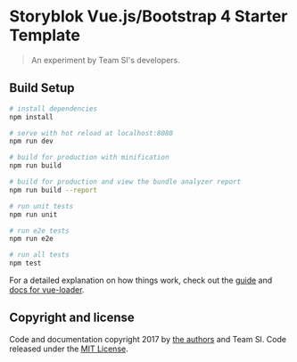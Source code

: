 # Storyblok Vue.js/Bootstrap 4 Starter Template
> An experiment by Team SI's developers.

## Build Setup

``` bash
# install dependencies
npm install

# serve with hot reload at localhost:8080
npm run dev

# build for production with minification
npm run build

# build for production and view the bundle analyzer report
npm run build --report

# run unit tests
npm run unit

# run e2e tests
npm run e2e

# run all tests
npm test
```

For a detailed explanation on how things work, check out the [guide](http://vuejs-templates.github.io/webpack/) and [docs for vue-loader](http://vuejs.github.io/vue-loader).


## Copyright and license
Code and documentation copyright 2017 by [the authors](https://github.com/teamsidev/storyblok-vue.js-bootstrap4-starter/graphs/contributors) and Team SI. Code released under the [MIT License](https://github.com/teamsidev/storyblok-vue.js-bootstrap4-starter/blob/master/LICENSE).

